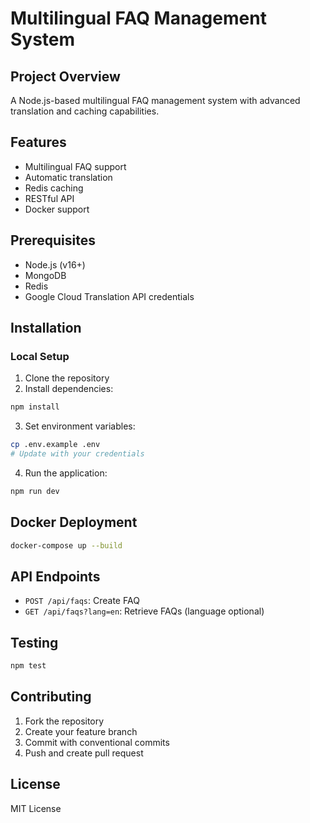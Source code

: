 # Multilingual FAQ Management System

## Project Overview
A Node.js-based multilingual FAQ management system with advanced translation and caching capabilities.

## Features
- Multilingual FAQ support
- Automatic translation
- Redis caching
- RESTful API
- Docker support

## Prerequisites
- Node.js (v16+)
- MongoDB
- Redis
- Google Cloud Translation API credentials

## Installation

### Local Setup
1. Clone the repository
2. Install dependencies:
```bash
npm install
```

3. Set environment variables:
```bash
cp .env.example .env
# Update with your credentials
```

4. Run the application:
```bash
npm run dev
```

## Docker Deployment
```bash
docker-compose up --build
```

## API Endpoints
- `POST /api/faqs`: Create FAQ
- `GET /api/faqs?lang=en`: Retrieve FAQs (language optional)

## Testing
```bash
npm test
```

## Contributing
1. Fork the repository
2. Create your feature branch
3. Commit with conventional commits
4. Push and create pull request

## License
MIT License